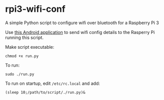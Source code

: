 # rpi3-wifi-conf
A simple Python script to configure wifi over bluetooth for a Raspberry Pi 3

Use [this Android application](https://github.com/brendan-myers/rpi3-wifi-conf-android) to send wifi config details to the Rasperry Pi running this script.

Make script executable:

    chmod +x run.py


To run:

    sudo ./run.py


To run on startup, edit `/etc/rc.local` and add:

    (sleep 10;/path/to/script/./run.py)&


